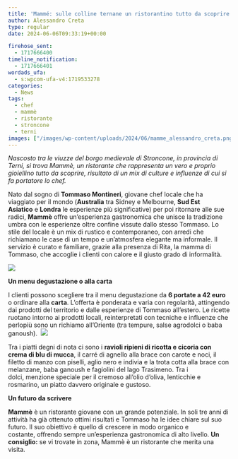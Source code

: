 ```yaml
---
title: 'Mammé: sulle colline ternane un ristorantino tutto da scoprire'
author: Alessandro Creta
type: regular
date: 2024-06-06T09:33:19+00:00

firehose_sent:
  - 1717666400
timeline_notification:
  - 1717666401
wordads_ufa:
  - s:wpcom-ufa-v4:1719533278
categories:
  - News
tags:
  - chef
  - mammè
  - ristorante
  - stroncone
  - terni
images: ["/images/wp-content/uploads/2024/06/mamme_alessandro_creta.png.webp"]
---
```

_Nascosto tra le viuzze del borgo medievale di Stroncone,&nbsp;in provincia di Terni,&nbsp;si trova Mammè,&nbsp;un ristorante che rappresenta un vero e proprio gioiellino tutto da scoprire, risultato di un mix di culture e influenze di cui si fa portatore lo chef._

Nato dal sogno di **Tommaso Montineri**, giovane chef locale che ha viaggiato per il mondo (**Australia**&nbsp;tra Sidney e Melbourne,&nbsp;**Sud Est Asiatico**&nbsp;e&nbsp;**Londra** le esperienze più significative) per poi ritornare alle sue radici, **Mammè** offre un&#8217;esperienza gastronomica che unisce la tradizione umbra con le esperienze oltre confine vissute dallo stesso Tommaso. Lo stile del locale è un mix di rustico e contemporaneo,&nbsp;con arredi che richiamano le case di un tempo e un&#8217;atmosfera elegante ma informale.&nbsp;Il servizio è curato e familiare,&nbsp;grazie alla presenza di Rita,&nbsp;la mamma di Tommaso,&nbsp;che accoglie i clienti con calore e il giusto grado di informalità.

![](/images/wp-content/uploads/2024/06/chef_mamme.webp.webp?w=1024)
 

**Un menu degustazione o alla carta**  
  
I clienti possono scegliere tra il menu degustazione da **6 portate a 42 euro** o ordinare alla **carta**. L&#8217;offerta è ponderata e varia con regolarità, attingendo dai prodotti del territorio e dalle esperienze di Tommaso all&#8217;estero. Le ricette ruotano intorno ai prodotti locali, reinterpretati con tecniche e influenze che perlopiù sono un richiamo all&#8217;Oriente (tra tempure, salse agrodolci o baba ganoush). 
![](/images/wp-content/uploads/2024/06/mamme_ristorante_stroncone_alessandro_creta.webp)
 

Tra i piatti degni di nota ci sono i **ravioli ripieni di ricotta e cicoria con crema di blu di mucca**, il carré di agnello alla brace con carote e noci, il filetto di manzo con piselli, aglio nero e indivia e la trota cotta alla brace con melanzane, baba ganoush e fagiolini del lago Trasimeno. Tra i dolci, menzione speciale per il cremoso all&#8217;olio d&#8217;oliva, lenticchie e rosmarino, un piatto davvero originale e gustoso.  
  
**Un futuro da scrivere**  
  
**Mammè** è un ristorante giovane con un grande potenziale. In soli tre anni di attività ha già ottenuto ottimi risultati e Tommaso ha le idee chiare sul suo futuro. Il suo obiettivo è quello di crescere in modo organico e costante, offrendo sempre un&#8217;esperienza gastronomica di alto livello. **Un consiglio:** se vi trovate in zona, Mammè è un ristorante che merita una visita. 